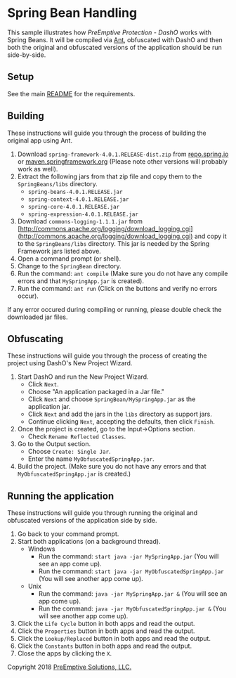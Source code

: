 # Spring Bean Handling

This sample illustrates how _PreEmptive Protection - DashO_ works with Spring Beans.
It will be compiled via [Ant](http://ant.apache.org), obfuscated with DashO and then both the original and obfuscated versions of the application should be run side-by-side.

## Setup

See the main [README](../README.md) for the requirements.

## Building

These instructions will guide you through the process of building the original app using Ant.

1.  Download `spring-framework-4.0.1.RELEASE-dist.zip` from  [repo.spring.io](http://repo.spring.io/release/org/springframework/spring/4.0.1.RELEASE/) or [maven.springframework.org](http://maven.springframework.org/release/org/springframework/spring/4.0.1.RELEASE/) (Please note other versions will probably work as well).
2.  Extract the following jars from that zip file and copy them to the `SpringBeans/libs` directory.
    *   `spring-beans-4.0.1.RELEASE.jar`
    *   `spring-context-4.0.1.RELEASE.jar`
    *   `spring-core-4.0.1.RELEASE.jar`
    *   `spring-expression-4.0.1.RELEASE.jar`
3.  Download `commons-logging-1.1.1.jar` from [http://commons.apache.org/logging/download_logging.cgi](http://commons.apache.org/logging/download_logging.cgi) and copy it to the `SpringBeans/libs` directory.
    This jar is needed by the Spring Framework jars listed above.
4.  Open a command prompt (or shell).
5.  Change to the `SpringBean` directory.
6.  Run the command: `ant compile` (Make sure you do not have any compile errors and that `MySpringApp.jar` is created).
7.  Run the command: `ant run` (Click on the buttons and verify no errors occur).

If any error occured during compiling or running, please double check the downloaded jar files.

## Obfuscating

These instructions will guide you through the process of creating the project using DashO's New Project Wizard.

1.  Start DashO and run the New Project Wizard.
    *   Click `Next`.
    *   Choose "An application packaged in a Jar file."
    *   Click `Next` and choose `SpringBean/MySpringApp.jar` as the application jar.
    *   Click `Next` and add the jars in the `libs` directory as support jars.
    *   Continue clicking `Next`, accepting the defaults, then click `Finish`.
2.  Once the project is created, go to the Input->Options section.
    *   Check `Rename Reflected Classes`.
3.  Go to the Output section.
    *   Choose `Create: Single Jar`.
    *   Enter the name `MyObfuscatedSpringApp.jar`.
4.  Build the project. (Make sure you do not have any errors and that `MyObfuscatedSpringApp.jar` is created.)

## Running the application

These instructions will guide you through running the original and obfuscated versions of the application side by side.

1.  Go back to your command prompt.
2.  Start both applications (on a background thread).
    *   Windows
        *   Run the command: `start java -jar MySpringApp.jar` (You will see an app come up).
        *   Run the command: `start java -jar MyObfuscatedSpringApp.jar` (You will see another app come up).
    *   Unix
        *   Run the command: `java -jar MySpringApp.jar &` (You will see an app come up).
        *   Run the command: `java -jar MyObfuscatedSpringApp.jar &` (You will see another app come up).
3.  Click the `Life Cycle` button in both apps and read the output.
4.  Click the `Properties` button in both apps and read the output.
5.  Click the `Lookup/Replaced` button in both apps and read the output.
6.  Click the `Constants` button in both apps and read the output.
7.  Close the apps by clicking the `X`.

Copyright 2018 [PreEmptive Solutions, LLC.](https://www.preemptive.com)
